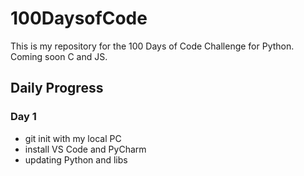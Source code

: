 # 100DaysofCode


This is my repository for the 100 Days of Code Challenge for Python.
Coming soon C and JS.

## Daily Progress

### Day 1
- git init with my local PC
- install VS Code and PyCharm 
- updating Python and libs
